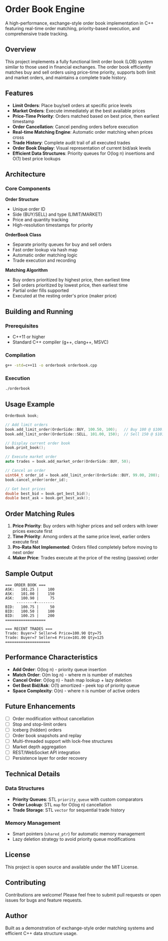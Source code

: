 # Order Book Engine

A high-performance, exchange-style order book implementation in C++ featuring real-time order matching, priority-based execution, and comprehensive trade tracking.

## Overview

This project implements a fully functional limit order book (LOB) system similar to those used in financial exchanges. The order book efficiently matches buy and sell orders using price-time priority, supports both limit and market orders, and maintains a complete trade history.

## Features

- **Limit Orders**: Place buy/sell orders at specific price levels
- **Market Orders**: Execute immediately at the best available prices
- **Price-Time Priority**: Orders matched based on best price, then earliest timestamp
- **Order Cancellation**: Cancel pending orders before execution
- **Real-time Matching Engine**: Automatic order matching when prices cross
- **Trade History**: Complete audit trail of all executed trades
- **Order Book Display**: Visual representation of current bid/ask levels
- **Efficient Data Structures**: Priority queues for O(log n) insertions and O(1) best price lookups

## Architecture

### Core Components

**Order Structure**
- Unique order ID
- Side (BUY/SELL) and type (LIMIT/MARKET)
- Price and quantity tracking
- High-resolution timestamps for priority

**OrderBook Class**
- Separate priority queues for buy and sell orders
- Fast order lookup via hash map
- Automatic order matching logic
- Trade execution and recording

**Matching Algorithm**
- Buy orders prioritized by highest price, then earliest time
- Sell orders prioritized by lowest price, then earliest time
- Partial order fills supported
- Executed at the resting order's price (maker price)

## Building and Running

### Prerequisites
- C++11 or higher
- Standard C++ compiler (g++, clang++, MSVC)

### Compilation

```bash
g++ -std=c++11 -o orderbook orderbook.cpp
```

### Execution

```bash
./orderbook
```

## Usage Example

```cpp
OrderBook book;

// Add limit orders
book.add_limit_order(OrderSide::BUY, 100.50, 100);   // Buy 100 @ $100.50
book.add_limit_order(OrderSide::SELL, 101.00, 150);  // Sell 150 @ $101.00

// Display current order book
book.print_book();

// Execute market order
auto trades = book.add_market_order(OrderSide::BUY, 50);

// Cancel an order
uint64_t order_id = book.add_limit_order(OrderSide::BUY, 99.00, 200);
book.cancel_order(order_id);

// Get best prices
double best_bid = book.get_best_bid();
double best_ask = book.get_best_ask();
```

## Order Matching Rules

1. **Price Priority**: Buy orders with higher prices and sell orders with lower prices execute first
2. **Time Priority**: Among orders at the same price level, earlier orders execute first
3. **Pro-Rata Not Implemented**: Orders filled completely before moving to next order
4. **Maker Price**: Trades execute at the price of the resting (passive) order

## Sample Output

```
=== ORDER BOOK ===
ASK:   101.25 |    100
ASK:   101.00 |    150
ASK:   100.90 |     75
     --------+--------
BID:   100.75 |     50
BID:   100.50 |    100
BID:   100.25 |    200
==================

=== RECENT TRADES ===
Trade: Buyer=7 Seller=6 Price=100.90 Qty=75
Trade: Buyer=7 Seller=4 Price=101.00 Qty=125
====================
```

## Performance Characteristics

- **Add Order**: O(log n) - priority queue insertion
- **Match Order**: O(m log n) - where m is number of matches
- **Cancel Order**: O(log n) - hash map lookup + lazy deletion
- **Get Best Bid/Ask**: O(1) amortized - peek top of priority queue
- **Space Complexity**: O(n) - where n is number of active orders

## Future Enhancements

- [ ] Order modification without cancellation
- [ ] Stop and stop-limit orders
- [ ] Iceberg (hidden) orders
- [ ] Order book snapshots and replay
- [ ] Multi-threaded support with lock-free structures
- [ ] Market depth aggregation
- [ ] REST/WebSocket API integration
- [ ] Persistence layer for order recovery

## Technical Details

### Data Structures
- **Priority Queues**: STL `priority_queue` with custom comparators
- **Order Lookup**: STL `map` for O(log n) cancellation
- **Trade Storage**: STL `vector` for sequential trade history

### Memory Management
- Smart pointers (`shared_ptr`) for automatic memory management
- Lazy deletion strategy to avoid priority queue modifications

## License

This project is open source and available under the MIT License.

## Contributing

Contributions are welcome! Please feel free to submit pull requests or open issues for bugs and feature requests.

## Author

Built as a demonstration of exchange-style order matching systems and efficient C++ data structure usage.